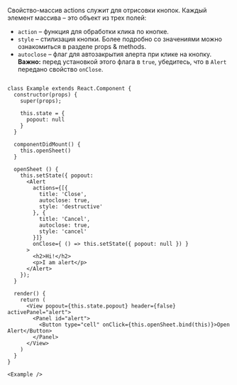 Свойство-массив actions служит для отрисовки кнопок. Каждый элемент массива – это объект из трех полей:

* `action` – функция для обработки клика по кнопке.
* `style` – стилизация кнопки. Более подробно со значениями можно ознакомиться в разделе props & methods.
* `autoclose` – флаг для автозакрытия алерта при клике на кнопку. **Важно:** перед установкой этого флага в `true`, убедитесь, что в `Alert` передано свойство `onClose`.

```

class Example extends React.Component {
  constructor(props) {
    super(props);

    this.state = {
      popout: null
    }
  }

  componentDidMount() {
    this.openSheet()
  }

  openSheet () {
    this.setState({ popout:
      <Alert
        actions={[{
          title: 'Close',
          autoclose: true,
          style: 'destructive'
        }, {
          title: 'Cancel',
          autoclose: true,
          style: 'cancel'
        }]}
        onClose={ () => this.setState({ popout: null }) }
      >
        <h2>Hi!</h2>
        <p>I am alert</p>
      </Alert>
    });
  }

  render() {
    return (
      <View popout={this.state.popout} header={false} activePanel="alert">
        <Panel id="alert">
          <Button type="cell" onClick={this.openSheet.bind(this)}>Open Alert</Button>
        </Panel>
      </View>
    )
  }
}

<Example />
```
